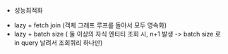* 성능최적화
 - lazy + fetch join (객체 그래프 루프를 돌아서 모두 영속화)
 - lazy + batch size ( 둘 이상의 자식 엔티티 조회 시, n+1 발생 -> batch size 로 in query 날려서 조회쿼리 하나만)
